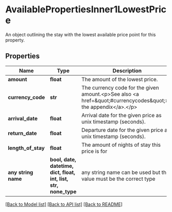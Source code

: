 # AvailablePropertiesInner1LowestPrice

An object outlining the stay with the lowest available price point for this property.

## Properties
Name | Type | Description | Notes
------------ | ------------- | ------------- | -------------
**amount** | **float** | The amount of the lowest price. | 
**currency_code** | **str** | The currency code for the given amount.&lt;p&gt;See also &lt;a href&#x3D;\&quot;#currencycodes\&quot;&gt;in the appendix&lt;/a&gt;.&lt;/p&gt; | 
**arrival_date** | **float** | Arrival date for the given price as unix timestamp (seconds). | 
**return_date** | **float** | Departure date for the given price as unix timestamp (seconds). | 
**length_of_stay** | **float** | The amount of nights of stay this price is for | 
**any string name** | **bool, date, datetime, dict, float, int, list, str, none_type** | any string name can be used but the value must be the correct type | [optional]

[[Back to Model list]](../README.md#documentation-for-models) [[Back to API list]](../README.md#documentation-for-api-endpoints) [[Back to README]](../README.md)


